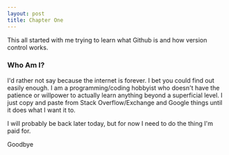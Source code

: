 ```yaml
---
layout: post
title: Chapter One
---
```


This all started with me trying to learn what Github is and how version control works.

### Who Am I?

I'd rather not say because the internet is forever. I bet you could find out easily enough. I am a programming/coding hobbyist who doesn't have the patience or willpower to actually learn anything beyond a superficial level. I just copy and paste from Stack Overflow/Exchange and Google things until it does what I want it to.

I will probably be back later today, but for now I need to do the thing I'm paid for.



Goodbye
